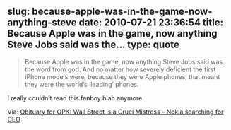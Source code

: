 slug: because-apple-was-in-the-game-now-anything-steve
date: 2010-07-21 23:36:54
title: Because Apple was in the game, now anything Steve Jobs said was the...
type: quote
---

> Because Apple was in the game, now anything Steve Jobs said was the word from god. And no matter how severely deficient the first iPhone models were, because they were Apple phones, that meant they were the world’s ‘leading’ phones.

I really couldn’t read this fanboy blah anymore.

 Via: [Obituary for OPK: Wall Street is a Cruel Mistress - Nokia searching for CEO](http://communities-dominate.blogs.com/brands/2010/07/obituary-for-opk-wall-street-is-a-cruel-mistress-nokia-searching-for-ceo.html)
